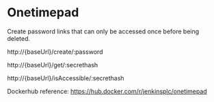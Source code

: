 # Onetimepad

Create password links that can only be accessed once before being deleted.

http://{baseUrl}/create/:password

http://{baseUrl}/get/:secrethash

http://{baseUrl}/isAccessible/:secrethash

Dockerhub reference:
https://hub.docker.com/r/jenkinsplc/onetimepad
